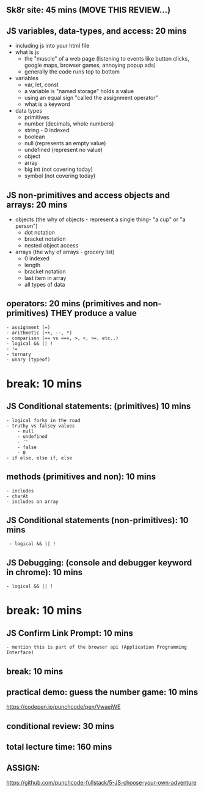 ## Sk8r site: 45 mins (MOVE THIS REVIEW...)

## JS variables, data-types, and access: 20 mins

- including js into your html file
- what is js
  - the "muscle" of a web page (listening to events like button clicks, google maps, browser games, annoying popup ads)
  - generally the code runs top to bottom
- variables
  - var, let, const
  - a variable is "named storage" holds a value
  - using an equal sign "called the assignment operator"
  - what is a keyword
- data types
  - primitives
  - number (decimals, whole numbers)
  - string - 0 indexed
  - boolean
  - null (represents an empty value)
  - undefined (represent no value)
  - object
  - array
  - big int (not covering today)
  - symbol (not covering today)

## JS non-primitives and access objects and arrays: 20 mins

- objects (the why of objects - represent a single thing- "a cup" or "a person")
  - dot notation
  - bracket notation
  - nested object access
- arrays (the why of arrays - grocery list)
  - 0 indexed
  - length
  - bracket notation
  - last item in array
  - all types of data

## operators: 20 mins (primitives and non-primitives) THEY produce a value

    - assignment (=)
    - arithmetic (++, --, *)
    - comparison (== vs ===, >, <, >=, etc..)
    - logical && || !
    - !=
    - ternary
    - unary (typeof)

# break: 10 mins

## JS Conditional statements: (primitives) 10 mins

    - logical forks in the road
    - truthy vs falsey values
        - null
        - undefined
        - ''
        - false
        - 0
    - if else, else if, else

## methods (primitives and non): 10 mins

    - includes
    - charAt
    - includes on array

## JS Conditional statements (non-primitives): 10 mins

     - logical && || !

## JS Debugging: (console and debugger keyword in chrome): 10 mins

    - logical && || !

# break: 10 mins

## JS Confirm Link Prompt: 10 mins

    - mention this is part of the browser api (Application Programming Interface)

## break: 10 mins

## practical demo: guess the number game: 10 mins

https://codepen.io/punchcode/pen/VwaejWE

## conditional review: 30 mins

## total lecture time: 160 mins

## ASSIGN:

https://github.com/punchcode-fullstack/5-JS-choose-your-own-adventure
